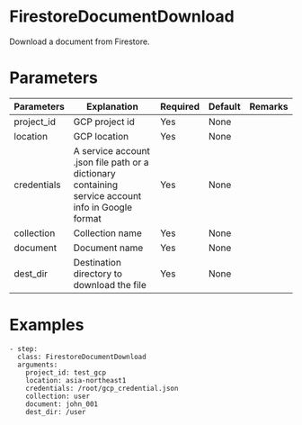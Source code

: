# FirestoreDocumentDownload
Download a document from Firestore.

# Parameters
|Parameters|Explanation|Required|Default|Remarks|
|----------|-----------|--------|-------|-------|
|project_id|GCP project id|Yes|None||
|location|GCP location|Yes|None||
|credentials|A service account .json file path or a dictionary containing service account info in Google format|Yes|None||
|collection|Collection name|Yes|None||
|document|Document name|Yes|None||
|dest_dir|Destination directory to download the file|Yes|None||

# Examples
```
- step:
  class: FirestoreDocumentDownload
  arguments:
    project_id: test_gcp
    location: asia-northeast1
    credentials: /root/gcp_credential.json
    collection: user
    document: john_001
    dest_dir: /user
```
